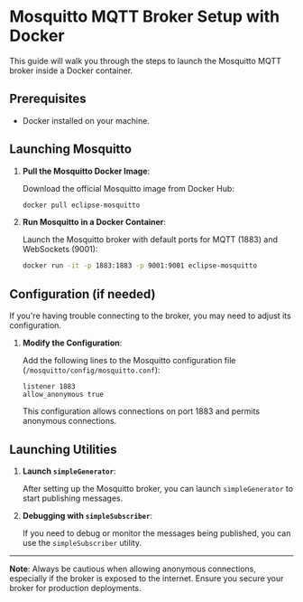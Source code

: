 
# Mosquitto MQTT Broker Setup with Docker

This guide will walk you through the steps to launch the Mosquitto MQTT broker inside a Docker container.

## Prerequisites

- Docker installed on your machine.

## Launching Mosquitto

1. **Pull the Mosquitto Docker Image**:
   
   Download the official Mosquitto image from Docker Hub:

   ```bash
   docker pull eclipse-mosquitto
   ```

2. **Run Mosquitto in a Docker Container**:

   Launch the Mosquitto broker with default ports for MQTT (1883) and WebSockets (9001):

   ```bash
   docker run -it -p 1883:1883 -p 9001:9001 eclipse-mosquitto
   ```

## Configuration (if needed)

If you're having trouble connecting to the broker, you may need to adjust its configuration.

1. **Modify the Configuration**:

   Add the following lines to the Mosquitto configuration file (`/mosquitto/config/mosquitto.conf`):

   ```
   listener 1883
   allow_anonymous true
   ```

   This configuration allows connections on port 1883 and permits anonymous connections.

## Launching Utilities

1. **Launch `simpleGenerator`**:

   After setting up the Mosquitto broker, you can launch `simpleGenerator` to start publishing messages.

2. **Debugging with `simpleSubscriber`**:

   If you need to debug or monitor the messages being published, you can use the `simpleSubscriber` utility.

---

**Note**: Always be cautious when allowing anonymous connections, especially if the broker is exposed to the internet. Ensure you secure your broker for production deployments.
